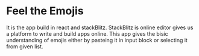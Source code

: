 # Feel the Emojis 

It is the app build in react and stackBlitz. StackBlitz is online editor gives us a platform to write and build apps online. This app gives the bisic understanding of emojis either by pasteing it in input block or selecting it from given list. 
